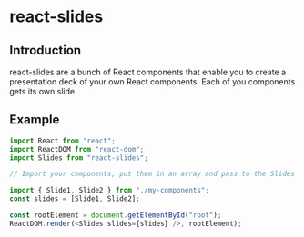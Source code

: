# react-slides

## Introduction

react-slides are a bunch of React components that enable you to create a presentation deck of your own React components. Each of you components gets its own slide.

## Example

```js
import React from "react";
import ReactDOM from "react-dom";
import Slides from "react-slides";

// Import your components, put them in an array and pass to the Slides component:

import { Slide1, Slide2 } from "./my-components";
const slides = [Slide1, Slide2];

const rootElement = document.getElementById("root");
ReactDOM.render(<Slides slides={slides} />, rootElement);
```
